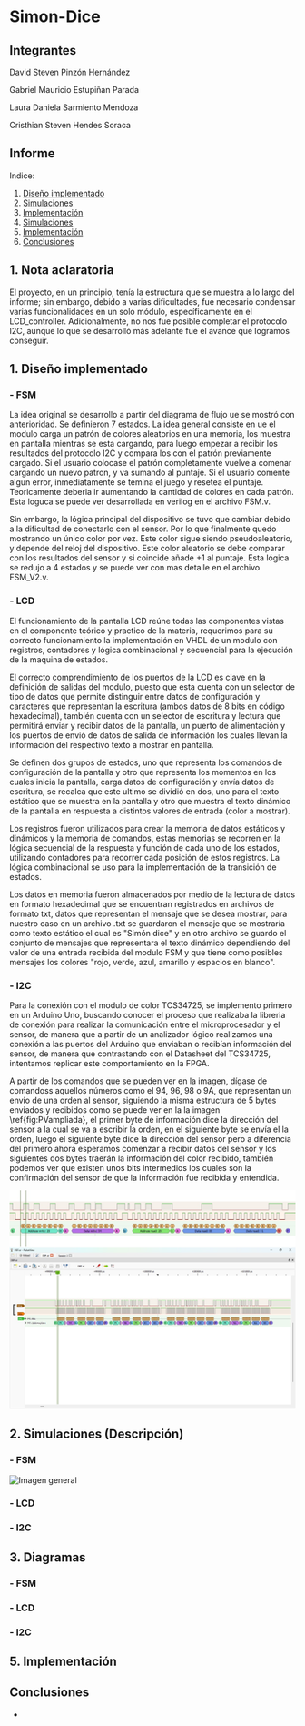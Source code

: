 # Simon-Dice



## Integrantes

David Steven Pinzón Hernández

Gabriel Mauricio Estupiñan Parada

Laura Daniela Sarmiento Mendoza

Cristhian Steven Hendes Soraca

## Informe

Indice:

1. [Diseño implementado](#1-diseño-implementado)
2. [Simulaciones](#2-descripción)
3. [Implementación](#3-diagramas)
4. [Simulaciones](#4-simulaciones)
5. [Implementación](#5-implementación)
6. [Conclusiones](#conclusiones)

## 1. Nota aclaratoria

El proyecto, en un principio, tenía la estructura que se muestra a lo largo del informe; sin embargo, debido a varias dificultades, fue necesario condensar varias funcionalidades en un solo módulo, específicamente en el LCD_controller. Adicionalmente, no nos fue posible completar el protocolo I2C, aunque lo que se desarrolló más adelante fue el avance que logramos conseguir.

## 1. Diseño implementado

### - FSM

La idea original se desarrollo a partir del diagrama de flujo ue se mostró con anterioridad. Se definieron 7 estados. La idea general consiste en ue el modulo carga un patrón de colores aleatorios en una memoria, los muestra en pantalla mientras se esta cargando, para luego empezar a recibir los resultados del protocolo I2C y compara los con el patrón previamente cargado. Si el usuario colocase el patrón completamente vuelve a comenar cargando un nuevo patron, y va sumando al puntaje. Si el usuario comente algun error, inmediatamente se temina el juego y resetea el puntaje. Teoricamente deberia ir aumentando la cantidad de colores en cada patrón. Esta loguca se puede ver desarrollada en verilog en el archivo FSM.v. 

Sin embargo, la lógica principal del dispositivo se tuvo que cambiar debido a la dificultad de conectarlo con el sensor. Por lo que finalmente quedo mostrando un único color por vez. Este color sigue siendo pseudoaleatorio, y depende del reloj del dispositivo. Este color aleatorio se debe comparar con los resultados del sensor y si coincide añade $+$1 al puntaje. Esta lógica se redujo a 4 estados y se puede ver con mas detalle en el archivo FSM_V2.v.

### - LCD

El funcionamiento de la pantalla LCD reúne todas las componentes vistas en el componente teórico y practico de la materia, requerimos para su correcto funcionamiento la implementación en VHDL de un modulo con registros, contadores y lógica combinacional y secuencial para la ejecución de la maquina de estados.

El correcto comprendimiento de los puertos de la LCD es clave en la definición de salidas del modulo, puesto que esta cuenta con un selector de tipo de datos que permite distinguir entre datos de configuración y caracteres que representan la escritura (ambos datos de 8 bits en código hexadecimal), también cuenta con un selector de escritura y lectura que permitirá enviar y recibir datos de la pantalla, un puerto de alimentación y los puertos de envió de datos de salida de información los cuales llevan la información del respectivo texto a mostrar en pantalla.

Se definen dos grupos de estados, uno que representa los comandos de configuración de la pantalla y otro que representa los momentos en los cuales inicia la pantalla, carga datos de configuración y envía datos de escritura, se recalca que este ultimo se dividió en dos, uno para el texto estático que se muestra en la pantalla y otro que muestra el texto dinámico de la pantalla en respuesta a distintos valores de entrada (color a mostrar).

Los registros fueron utilizados para crear la memoria de datos estáticos y dinámicos y la memoria de comandos, estas memorias se recorren en la lógica secuencial de la respuesta y función de cada uno de los estados, utilizando contadores para recorrer cada posición de estos registros. La lógica combinacional se uso para la implementación de la transición de estados.

Los datos en memoria fueron almacenados por medio de la lectura de datos en formato hexadecimal que se encuentran registrados en archivos de formato txt, datos que representan el mensaje que se desea mostrar, para nuestro caso en un archivo .txt se guardaron el mensaje que se mostraría como texto estático el cual es "Simón dice" y en otro archivo se guardo el conjunto de mensajes que representara el texto dinámico dependiendo del valor de una entrada recibida del modulo FSM y que tiene como posibles mensajes los colores "rojo, verde, azul, amarillo y espacios en blanco".

### - I2C

Para la conexión con el modulo de color TCS34725, se implemento primero en un Arduino Uno, buscando conocer el proceso que realizaba la libreria de conexión para realizar la comunicación entre el microprocesador y el sensor, de manera que a partir de un analizador lógico realizamos una conexión a las puertos del Arduino que enviaban o recibían información del sensor, de manera que contrastando con el Datasheet del TCS34725, intentamos replicar este comportamiento en la FPGA.

A partir de los comandos que se pueden ver en la imagen, dígase de comandoss aquellos números como el 94, 96, 98 o 9A, que representan un envio de una orden al sensor, siguiendo la misma estructura de 5 bytes enviados y recibidos como se puede ver en la la imagen \ref{fig:PVampliada}, el primer byte de información dice la dirección del sensor a la cual se va a escribir la orden, en el siguiente byte se envía el la orden, luego el siguiente byte dice la dirección del sensor pero a diferencia del primero ahora esperamos comenzar a recibir datos del sensor y los siguientes dos bytes traerán la información del color recibido, también podemos ver que existen unos bits intermedios los cuales son la confirmación del sensor de que la información fue recibida y entendida.

![Imagen ampliada](images/PulseViewAmpliada.jpeg)
![Imagen general](images/PulseViewGeneral.jpg)

## 2. Simulaciones (Descripción)

### - FSM
![Imagen general](images/FSM_sim.jpg)
### - LCD
### - I2C

## 3. Diagramas

### - FSM

### - LCD
### - I2C

## 5. Implementación


## Conclusiones

- 
